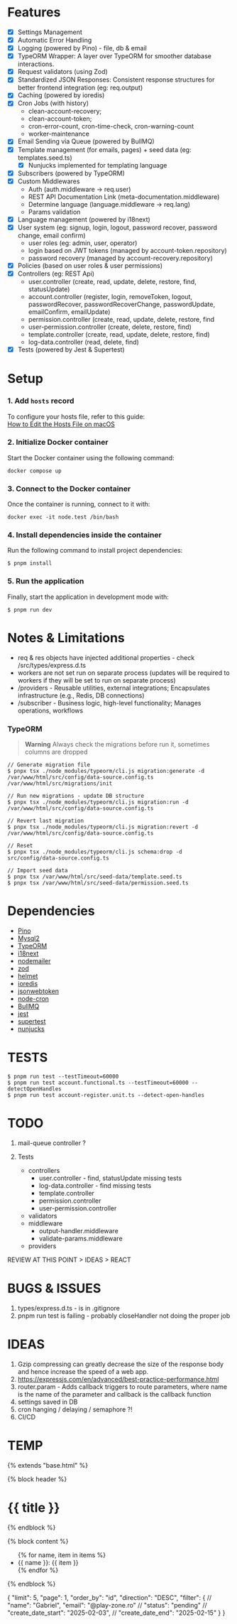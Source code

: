 # Features

- [x] Settings Management
- [x] Automatic Error Handling
- [x] Logging (powered by Pino) - file, db & email
- [x] TypeORM Wrapper: A layer over TypeORM for smoother database interactions.
- [x] Request validators (using Zod)
- [x] Standardized JSON Responses: Consistent response structures for better frontend integration (eg: req.output)
- [x] Caching (powered by ioredis)
- [x] Cron Jobs (with history)
   - clean-account-recovery; 
   - clean-account-token; 
   - cron-error-count, cron-time-check, cron-warning-count
   - worker-maintenance 
- [x] Email Sending via Queue (powered by BullMQ)
- [x] Template management (for emails, pages) + seed data (eg: templates.seed.ts)
    - [x] Nunjucks implemented for templating language
- [x] Subscribers (powered by TypeORM)
- [x] Custom Middlewares
    - Auth (auth.middleware -> req.user)
    - REST API Documentation Link (meta-documentation.middleware)
    - Determine language (language.middleware -> req.lang)
    - Params validation 
- [x] Language management (powered by i18next)
- [x] User system (eg: signup, login, logout, password recover, password change, email confirm)
   - user roles (eg: admin, user, operator)
   - login based on JWT tokens (managed by account-token.repository)
   - password recovery (managed by account-recovery.repository)
- [x] Policies (based on user roles & user permissions)
- [x] Controllers (eg: REST Api)
    - user.controller (create, read, update, delete, restore, find, statusUpdate)
    - account.controller (register, login, removeToken, logout, passwordRecover, passwordRecoverChange, passwordUpdate, emailConfirm, emailUpdate)
    - permission.controller (create, read, update, delete, restore, find      
    - user-permission.controller (create, delete, restore, find)
    - template.controller (create, read, update, delete, restore, find)
    - log-data.controller (read, delete, find)
- [x] Tests (powered by Jest & Supertest)

# Setup

### 1. Add `hosts` record
To configure your hosts file, refer to this guide:  
[How to Edit the Hosts File on macOS](https://phoenixnap.com/kb/mac-hosts-file)

### 2. Initialize Docker container
Start the Docker container using the following command:

```
docker compose up
```

### 3. Connect to the Docker container
Once the container is running, connect to it with:

```
docker exec -it node.test /bin/bash
```

### 4. Install dependencies inside the container
Run the following command to install project dependencies:

```
$ pnpm install
```

### 5. Run the application
Finally, start the application in development mode with:

```
$ pnpm run dev
```

# Notes & Limitations

- req & res objects have injected additional properties - check /src/types/express.d.ts
- workers are not set run on separate process (updates will be required to workers if they will be set to run on separate process)
- /providers - Reusable utilities, external integrations; Encapsulates infrastructure (e.g., Redis, DB connections)
- /subscriber - Business logic, high-level functionality; Manages operations, workflows

### TypeORM

> **Warning**
> Always check the migrations before run it, sometimes columns are dropped

```
// Generate migration file
$ pnpx tsx ./node_modules/typeorm/cli.js migration:generate -d /var/www/html/src/config/data-source.config.ts /var/www/html/src/migrations/init

// Run new migrations - update DB structure
$ pnpx tsx ./node_modules/typeorm/cli.js migration:run -d /var/www/html/src/config/data-source.config.ts

// Revert last migration
$ pnpx tsx ./node_modules/typeorm/cli.js migration:revert -d /var/www/html/src/config/data-source.config.ts

// Reset 
$ pnpx tsx ./node_modules/typeorm/cli.js schema:drop -d src/config/data-source.config.ts

// Import seed data
$ pnpx tsx /var/www/html/src/seed-data/template.seed.ts  
$ pnpx tsx /var/www/html/src/seed-data/permission.seed.ts
```

# Dependencies

- [Pino](https://github.com/pinojs/pino)
- [Mysql2](https://github.com/sidorares/node-mysql2)
- [TypeORM](https://github.com/typeorm/typeorm)
- [i18next](https://github.com/i18next/i18next)
- [nodemailer](https://nodemailer.com/)
- [zod](https://zod.dev)
- [helmet](https://helmetjs.github.io/)
- [ioredis](https://github.com/luin/ioredis)
- [jsonwebtoken](https://github.com/auth0/node-jsonwebtoken)
- [node-cron](https://github.com/node-cron/node-cron)
- [BullMQ](https://docs.bullmq.io/)
- [jest](https://jestjs.io/)
- [supertest](https://www.npmjs.com/package/supertest)
- [nunjucks](https://github.com/mozilla/nunjucks)

# TESTS

```
$ pnpm run test --testTimeout=60000
$ pnpm run test account.functional.ts --testTimeout=60000 --detectOpenHandles
$ pnpm run test account-register.unit.ts --detect-open-handles

```

# TODO

1. mail-queue controller ?

2. Tests 
   - controllers
       - user.controller - find, statusUpdate missing tests
       - log-data.controller - find missing tests
       - template.controller
       - permission.controller
       - user-permission.controller
   - validators
   - middleware
       - output-handler.middleware
       - validate-params.middleware
   - providers

REVIEW AT THIS POINT > IDEAS > REACT

# BUGS & ISSUES

1. types/express.d.ts - is in .gitignore
2. pnpm run test is failing - probably closeHandler not doing the proper job

# IDEAS

1. Gzip compressing can greatly decrease the size of the response body and hence increase the speed of a web app.
2. https://expressjs.com/en/advanced/best-practice-performance.html
3. router.param - Adds callback triggers to route parameters, where name is the name of the parameter and callback is the callback function
4. settings saved in DB
5. cron hanging / delaying / semaphore ?!
6. CI/CD

# TEMP

{% extends "base.html" %}

{% block header %}
  <h1>{{ title }}</h1>
  {% endblock %}

{% block content %}
  <ul>
    {% for name, item in items %}
    <li>{{ name }}: {{ item }}</li>
    {% endfor %}
  </ul>
  {% endblock %}      


{
"limit": 5,
"page": 1,
"order_by": "id",
"direction": "DESC",
"filter": {
// "name": "Gabriel",
"email": "@play-zone.ro"
// "status": "pending"
// "create_date_start": "2025-02-03",
// "create_date_end": "2025-02-15"
}
}